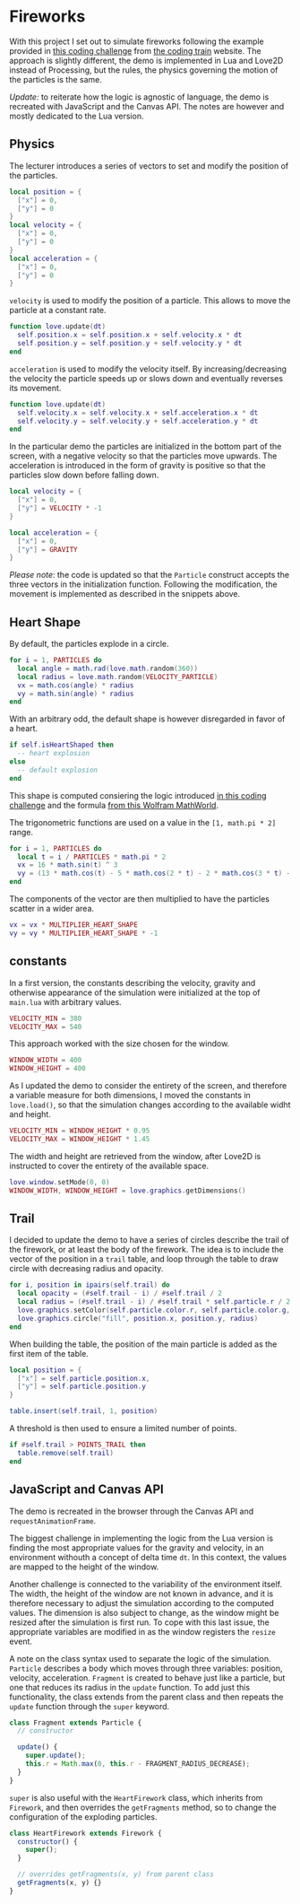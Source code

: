# Fireworks

With this project I set out to simulate fireworks following the example provided in [this coding challenge](https://thecodingtrain.com/CodingChallenges/027-fireworks.html) from [the coding train](https://thecodingtrain.com/) website. The approach is slightly different, the demo is implemented in Lua and Love2D instead of Processing, but the rules, the physics governing the motion of the particles is the same.

_Update:_ to reiterate how the logic is agnostic of language, the demo is recreated with JavaScript and the Canvas API. The notes are however and mostly dedicated to the Lua version.

## Physics

The lecturer introduces a series of vectors to set and modify the position of the particles.

```lua
local position = {
  ["x"] = 0,
  ["y"] = 0
}
local velocity = {
  ["x"] = 0,
  ["y"] = 0
}
local acceleration = {
  ["x"] = 0,
  ["y"] = 0
}
```

`velocity` is used to modify the position of a particle. This allows to move the particle at a constant rate.

```lua
function love.update(dt)
  self.position.x = self.position.x + self.velocity.x * dt
  self.position.y = self.position.y + self.velocity.y * dt
end
```

`acceleration` is used to modify the velocity itself. By increasing/decreasing the velocity the particle speeds up or slows down and eventually reverses its movement.

```lua
function love.update(dt)
  self.velocity.x = self.velocity.x + self.acceleration.x * dt
  self.velocity.y = self.velocity.y + self.acceleration.y * dt
end
```

In the particular demo the particles are initialized in the bottom part of the screen, with a negative velocity so that the particles move upwards. The acceleration is introduced in the form of gravity is positive so that the particles slow down before falling down.

```lua
local velocity = {
  ["x"] = 0,
  ["y"] = VELOCITY * -1
}

local acceleration = {
  ["x"] = 0,
  ["y"] = GRAVITY
}
```

_Please note_: the code is updated so that the `Particle` construct accepts the three vectors in the initialization function. Following the modification, the movement is implemented as described in the snippets above.

## Heart Shape

By default, the particles explode in a circle.

```lua
for i = 1, PARTICLES do
  local angle = math.rad(love.math.random(360))
  local radius = love.math.random(VELOCITY_PARTICLE)
  vx = math.cos(angle) * radius
  vy = math.sin(angle) * radius
end
```

With an arbitrary odd, the default shape is however disregarded in favor of a heart.

```lua
if self.isHeartShaped then
  -- heart explosion
else
  -- default explosion
end
```

This shape is computed consiering the logic introduced [in this coding challenge](https://thecodingtrain.com/CodingChallenges/134.1-heart-curve.html) and the formula [from this Wolfram MathWorld](http://mathworld.wolfram.com/HeartCurve.html).

The trigonometric functions are used on a value in the `[1, math.pi * 2]` range.

```lua
for i = 1, PARTICLES do
  local t = i / PARTICLES * math.pi * 2
  vx = 16 * math.sin(t) ^ 3
  vy = (13 * math.cos(t) - 5 * math.cos(2 * t) - 2 * math.cos(3 * t) - math.cos(4 * t))
end
```

The components of the vector are then multiplied to have the particles scatter in a wider area.

```lua
vx = vx * MULTIPLIER_HEART_SHAPE
vy = vy * MULTIPLIER_HEART_SHAPE * -1
```

## constants

In a first version, the constants describing the velocity, gravity and otherwise appearance of the simulation were initialized at the top of `main.lua` with arbitrary values.

```lua
VELOCITY_MIN = 380
VELOCITY_MAX = 540
```

This approach worked with the size chosen for the window.

```lua
WINDOW_WIDTH = 400
WINDOW_HEIGHT = 400
```

As I updated the demo to consider the entirety of the screen, and therefore a variable measure for both dimensions, I moved the constants in `love.load()`, so that the simulation changes according to the available widht and height.

```lua
VELOCITY_MIN = WINDOW_HEIGHT * 0.95
VELOCITY_MAX = WINDOW_HEIGHT * 1.45
```

The width and height are retrieved from the window, after Love2D is instructed to cover the entirety of the available space.

```lua
love.window.setMode(0, 0)
WINDOW_WIDTH, WINDOW_HEIGHT = love.graphics.getDimensions()
```

## Trail

I decided to update the demo to have a series of circles describe the trail of the firework, or at least the body of the firework. The idea is to include the vector of the position in a `trail` table, and loop through the table to draw circle with decreasing radius and opacity.

```lua
for i, position in ipairs(self.trail) do
  local opacity = (#self.trail - i) / #self.trail / 2
  local radius = (#self.trail - i) / #self.trail * self.particle.r / 2
  love.graphics.setColor(self.particle.color.r, self.particle.color.g, self.particle.color.b, opacity)
  love.graphics.circle("fill", position.x, position.y, radius)
end
```

When building the table, the position of the main particle is added as the first item of the table.

```lua
local position = {
  ["x"] = self.particle.position.x,
  ["y"] = self.particle.position.y
}

table.insert(self.trail, 1, position)
```

A threshold is then used to ensure a limited number of points.

```lua
if #self.trail > POINTS_TRAIL then
  table.remove(self.trail)
end
```

## JavaScript and Canvas API

The demo is recreated in the browser through the Canvas API and `requestAnimationFrame`.

The biggest challenge in implementing the logic from the Lua version is finding the most appropriate values for the gravity and velocity, in an environment withouth a concept of delta time `dt`. In this context, the values are mapped to the height of the window.

Another challenge is connected to the variability of the environment itself. The width, the height of the window are not known in advance, and it is therefore necessary to adjust the simulation according to the computed values. The dimension is also subject to change, as the window might be resized after the simulation is first run. To cope with this last issue, the appropriate variables are modified in as the window registers the `resize` event.

A note on the class syntax used to separate the logic of the simulation. `Particle` describes a body which moves through three variables: position, velocity, acceleration. `Fragment` is created to behave just like a particle, but one that reduces its radius in the `update` function. To add just this functionality, the class extends from the parent class and then repeats the `update` function through the `super` keyword.

```js
class Fragment extends Particle {
  // constructor

  update() {
    super.update();
    this.r = Math.max(0, this.r - FRAGMENT_RADIUS_DECREASE);
  }
}
```

`super` is also useful with the `HeartFirework` class, which inherits from `Firework`, and then overrides the `getFragments` method, so to change the configuration of the exploding particles.

```js
class HeartFirework extends Firework {
  constructor() {
    super();
  }

  // overrides getFragments(x, y) from parent class
  getFragments(x, y) {}
}
```
